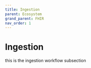 ```yaml
---
title: Ingestion
parent: Ecosystem
grand_parent: FHIR
nav_order: 1
---
```


# Ingestion 

this is the ingestion workflow subsection 
